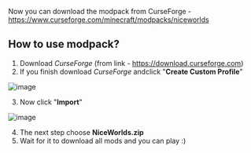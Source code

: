 Now you can download the modpack from CurseForge - https://www.curseforge.com/minecraft/modpacks/niceworlds

## How to use modpack?

1. Download *CurseForge* (from link - https://download.curseforge.com)
2. If you finish download *CurseForge* andclick "**Create Custom Profile**"


![image](https://user-images.githubusercontent.com/91313779/145373512-feaec68b-6494-45bb-953a-4193b8893147.png)

3. Now click "**Import**"

![image](https://user-images.githubusercontent.com/91313779/145373698-979e2f2b-8660-4c89-926a-ac9b32b3a626.png)

4. The next step choose **NiceWorlds.zip**
5. Wait for it to download all mods and you can play :)
